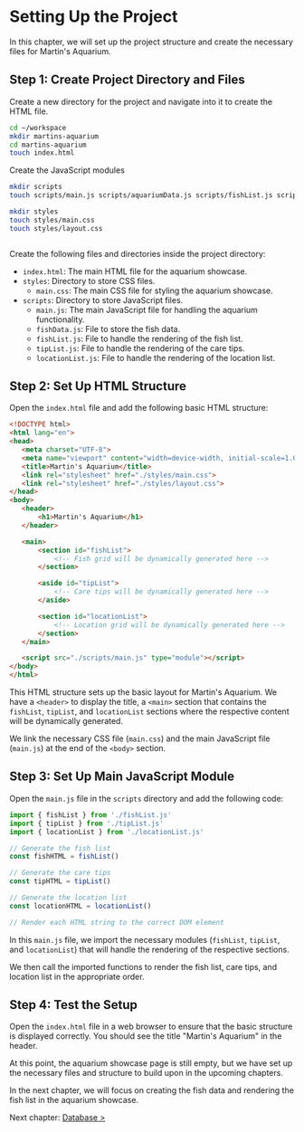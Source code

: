 # Setting Up the Project

In this chapter, we will set up the project structure and create the necessary files for Martin's Aquarium.

## Step 1: Create Project Directory and Files

Create a new directory for the project and navigate into it to create the HTML file.

```bash
cd ~/workspace
mkdir martins-aquarium
cd martins-aquarium
touch index.html
```

Create the JavaScript modules

```bash
mkdir scripts
touch scripts/main.js scripts/aquariumData.js scripts/fishList.js scripts/tipList.js scripts/locationList.js
```

```bash
mkdir styles
touch styles/main.css
touch styles/layout.css
```

```bash

```

Create the following files and directories inside the project directory:

- `index.html`: The main HTML file for the aquarium showcase.
- `styles`: Directory to store CSS files.
  - `main.css`: The main CSS file for styling the aquarium showcase.
- `scripts`: Directory to store JavaScript files.
  - `main.js`: The main JavaScript file for handling the aquarium functionality.
  - `fishData.js`: File to store the fish data.
  - `fishList.js`: File to handle the rendering of the fish list.
  - `tipList.js`: File to handle the rendering of the care tips.
  - `locationList.js`: File to handle the rendering of the location list.

## Step 2: Set Up HTML Structure

Open the `index.html` file and add the following basic HTML structure:

```html
<!DOCTYPE html>
<html lang="en">
<head>
   <meta charset="UTF-8">
   <meta name="viewport" content="width=device-width, initial-scale=1.0">
   <title>Martin's Aquarium</title>
   <link rel="stylesheet" href="./styles/main.css">
   <link rel="stylesheet" href="./styles/layout.css">
</head>
<body>
   <header>
       <h1>Martin's Aquarium</h1>
   </header>

   <main>
       <section id="fishList">
           <!-- Fish grid will be dynamically generated here -->
       </section>

       <aside id="tipList">
           <!-- Care tips will be dynamically generated here -->
       </aside>

       <section id="locationList">
           <!-- Location grid will be dynamically generated here -->
       </section>
   </main>

   <script src="./scripts/main.js" type="module"></script>
</body>
</html>
```

This HTML structure sets up the basic layout for Martin's Aquarium. We have a `<header>` to display the title, a `<main>` section that contains the `fishList`, `tipList`, and `locationList` sections where the respective content will be dynamically generated.

We link the necessary CSS file (`main.css`) and the main JavaScript file (`main.js`) at the end of the `<body>` section.

## Step 3: Set Up Main JavaScript Module

Open the `main.js` file in the `scripts` directory and add the following code:

```javascript
import { fishList } from './fishList.js'
import { tipList } from './tipList.js'
import { locationList } from './locationList.js'

// Generate the fish list
const fishHTML = fishList()

// Generate the care tips
const tipHTML = tipList()

// Generate the location list
const locationHTML = locationList()

// Render each HTML string to the correct DOM element
```

In this `main.js` file, we import the necessary modules (`fishList`, `tipList`, and `locationList`) that will handle the rendering of the respective sections.

We then call the imported functions to render the fish list, care tips, and location list in the appropriate order.

## Step 4: Test the Setup

Open the `index.html` file in a web browser to ensure that the basic structure is displayed correctly. You should see the title "Martin's Aquarium" in the header.

At this point, the aquarium showcase page is still empty, but we have set up the necessary files and structure to build upon in the upcoming chapters.

In the next chapter, we will focus on creating the fish data and rendering the fish list in the aquarium showcase.

Next chapter: [Database >](./MA_DATABASE.md)
